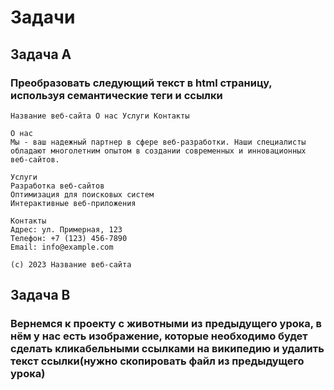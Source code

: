 # Задачи

## Задача А

### Преобразовать следующий текст в html страницу, используя семантические теги и ссылки

    Название веб-сайта О нас Услуги Контакты

    О нас
    Мы - ваш надежный партнер в сфере веб-разработки. Наши специалисты обладают многолетним опытом в создании современных и инновационных веб-сайтов.

    Услуги
    Разработка веб-сайтов
    Оптимизация для поисковых систем
    Интерактивные веб-приложения
    
    Контакты
    Адрес: ул. Примерная, 123
    Телефон: +7 (123) 456-7890
    Email: info@example.com
    
    (c) 2023 Название веб-сайта

## Задача В

### Вернемся к проекту с животными из предыдущего урока, в нём у нас есть изображение, которые необходимо будет сделать кликабельными ссылками на википедию и удалить текст ссылки(нужно скопировать файл из предыдущего урока)
